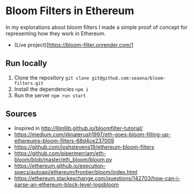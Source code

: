 # Bloom Filters in Ethereum
In my explorations about bloom filters I made a simple proof of concept for representing how they work in Ethereum.

- (Live project)[https://bloom-filter.onrender.com/]

## Run locally
1. Clone the repository
`git clone git@github.com:seaona/bloom-filters.git`
2. Install the dependencies
`npm i`
3. Run the server
`npm run start`

## Sources
- Inspired in http://llimllib.github.io/bloomfilter-tutorial/
- https://medium.com/@naterush1997/eth-goes-bloom-filling-up-ethereums-bloom-filters-68d4ce237009
- https://github.com/joshstevens19/ethereum-bloom-filters
- https://github.com/pipermerriam/eth-bloom/blob/master/eth_bloom/bloom.py
- https://ethereum.github.io/execution-specs/autoapi/ethereum/frontier/bloom/index.html
- https://ethereum.stackexchange.com/questions/142703/how-can-i-parse-an-ethereum-block-level-logsbloom